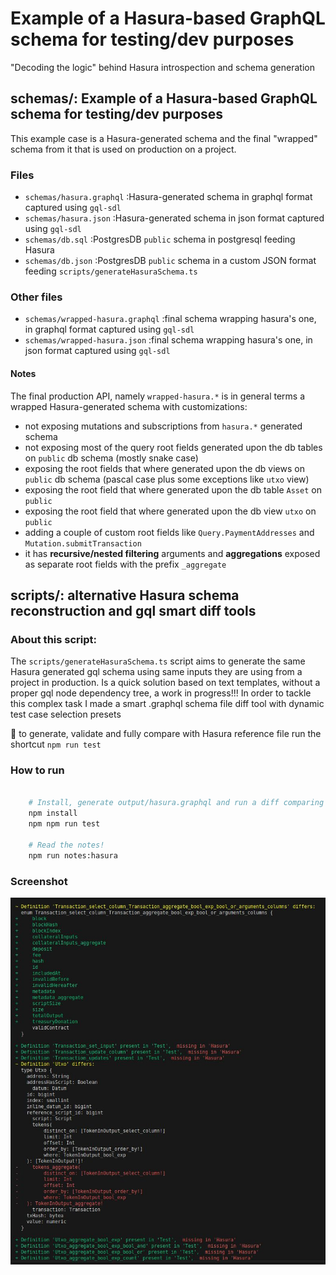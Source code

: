 # Example of a Hasura-based GraphQL schema for testing/dev purposes

"Decoding the logic" behind Hasura introspection and schema generation

## schemas/: Example of a Hasura-based GraphQL schema for testing/dev purposes

This example case is a Hasura-generated schema and the final "wrapped" schema from it that is used on production on a project.

### Files
- `schemas/hasura.graphql`            :Hasura-generated schema in graphql format captured using  `gql-sdl`
- `schemas/hasura.json`               :Hasura-generated schema in json format captured using  `gql-sdl`
- `schemas/db.sql`                    :PostgresDB `public` schema in postgresql feeding Hasura
- `schemas/db.json`                   :PostgresDB `public` schema in a custom JSON format feeding `scripts/generateHasuraSchema.ts`

### Other files
- `schemas/wrapped-hasura.graphql`    :final schema wrapping hasura's one, in graphql format captured using  `gql-sdl`
- `schemas/wrapped-hasura.json`       :final schema wrapping hasura's one, in json format captured using  `gql-sdl`

#### Notes
The final production API, namely `wrapped-hasura.*` is in general terms a wrapped Hasura-generated schema with customizations:
- not exposing mutations and subscriptions from `hasura.*` generated schema 
- not exposing most of the query root fields generated upon the db tables on `public` db schema (mostly snake case)
- exposing the root fields that where generated upon the db views on `public` db schema (pascal case plus some exceptions like `utxo` view)
- exposing the root field that where generated upon the db table `Asset` on `public`
- exposing the root field that where generated upon the db view `utxo` on `public`
- adding a couple of custom root fields like `Query.PaymentAddresses` and `Mutation.submitTransaction`
- it has **recursive/nested filtering** arguments and **aggregations** exposed as separate root fields with the prefix `_aggregate`

## scripts/: alternative Hasura schema reconstruction and gql smart diff tools

### About this script:

The `scripts/generateHasuraSchema.ts` script aims to generate the same Hasura generated gql schema using same inputs they are using from a project in production. Is a quick solution based on text templates, without a proper gql node dependency tree, a work in progress!!! 
In order to tackle this complex task I made a smart .graphql schema file diff tool with dynamic test case selection presets

📐 to generate, validate and fully compare with Hasura reference file run the shortcut `npm run test`

### How to run

```sh

    # Install, generate output/hasura.graphql and run a diff comparing with reference hasura file: schemas/hasura.graphql
    npm install
    npm npm run test
    
    # Read the notes!
    npm run notes:hasura

```


### Screenshot

![GQL Diff tool example output](gqlDiff.jpg "GQL Diff tool example output")
